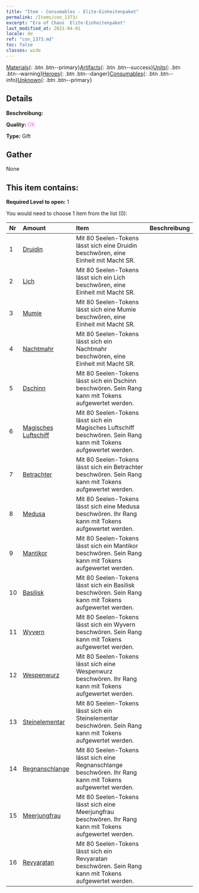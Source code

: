 ```yaml
---
title: "Item - Consumables - Elite-Einheitenpaket"
permalink: /Items/con_1373/
excerpt: "Era of Chaos  Elite-Einheitenpaket"
last_modified_at: 2021-04-01
locale: de
ref: "con_1373.md"
toc: false
classes: wide
---
```

 [Materials](/de/Items/){: .btn .btn--primary}[Artifacts](/de/Items/Artifacts/){: .btn .btn--success}[Units](/de/Items/Units/){: .btn .btn--warning}[Heroes](/de/Items/Heroes/){: .btn .btn--danger}[Consumables](/de/Items/Consumables/){: .btn .btn--info}[Unknown](/de/Items/Unknown/){: .btn .btn--primary}

## Details
 **Beschreibung:** 

 **Quality:** <span style="color: #DA70D6">OK</span>

 **Type:** Gift

## Gather

  None

## This item contains:

 **Required Level to open:** 1

 You would need to choose 1 item from the list (0):

  | Nr | Amount |     Item    | Beschreibung |
  |:---|:-------|:------------|:-----------:|
  | 1 | [Druidin](/de/Items/unt_206/) | Mit 80 Seelen-Tokens lässt sich eine Druidin beschwören, eine Einheit mit Macht SR. | 
  | 2 | [Lich](/de/Items/unt_212/) | Mit 80 Seelen-Tokens lässt sich ein Lich beschwören, eine Einheit mit Macht SR. | 
  | 3 | [Mumie](/de/Items/unt_215/) | Mit 80 Seelen-Tokens lässt sich eine Mumie beschwören, eine Einheit mit Macht SR. | 
  | 4 | [Nachtmahr](/de/Items/unt_233/) | Mit 80 Seelen-Tokens lässt sich ein Nachtmahr beschwören, eine Einheit mit Macht SR. | 
  | 5 | [Dschinn](/de/Items/unt_239/) | Mit 80 Seelen-Tokens lässt sich ein Dschinn beschwören. Sein Rang kann mit Tokens aufgewertet werden. | 
  | 6 | [Magisches Luftschiff](/de/Items/unt_242/) | Mit 80 Seelen-Tokens lässt sich ein Magisches Luftschiff beschwören. Sein Rang kann mit Tokens aufgewertet werden. | 
  | 7 | [Betrachter](/de/Items/unt_246/) | Mit 80 Seelen-Tokens lässt sich ein Betrachter beschwören. Sein Rang kann mit Tokens aufgewertet werden. | 
  | 8 | [Medusa](/de/Items/unt_247/) | Mit 80 Seelen-Tokens lässt sich eine Medusa beschwören. Ihr Rang kann mit Tokens aufgewertet werden. | 
  | 9 | [Mantikor](/de/Items/unt_249/) | Mit 80 Seelen-Tokens lässt sich ein Mantikor beschwören. Sein Rang kann mit Tokens aufgewertet werden. | 
  | 10 | [Basilisk](/de/Items/unt_256/) | Mit 80 Seelen-Tokens lässt sich ein Basilisk beschwören. Sein Rang kann mit Tokens aufgewertet werden. | 
  | 11 | [Wyvern](/de/Items/unt_258/) | Mit 80 Seelen-Tokens lässt sich ein Wyvern beschwören. Sein Rang kann mit Tokens aufgewertet werden. | 
  | 12 | [Wespenwurz](/de/Items/unt_260/) | Mit 80 Seelen-Tokens lässt sich eine Wespenwurz beschwören. Ihr Rang kann mit Tokens aufgewertet werden. | 
  | 13 | [Steinelementar](/de/Items/unt_266/) | Mit 80 Seelen-Tokens lässt sich ein Steinelementar beschwören. Sein Rang kann mit Tokens aufgewertet werden. | 
  | 14 | [Regnanschlange](/de/Items/unt_276/) | Mit 80 Seelen-Tokens lässt sich eine Regnanschlange beschwören. Ihr Rang kann mit Tokens aufgewertet werden. | 
  | 15 | [Meerjungfrau](/de/Items/unt_277/) | Mit 80 Seelen-Tokens lässt sich eine Meerjungfrau beschwören. Ihr Rang kann mit Tokens aufgewertet werden. | 
  | 16 | [Revyaratan](/de/Items/unt_280/) | Mit 80 Seelen-Tokens lässt sich ein Revyaratan beschwören. Sein Rang kann mit Tokens aufgewertet werden. | 
